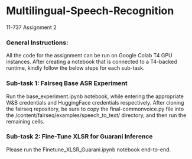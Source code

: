 # Multilingual-Speech-Recognition
11-737 Assignment 2

### General Instructions:
All the code for the assignment can be run on Google Colab T4 GPU instances. After creating a notebook that is connected to a T4-backed runtime, kindly follow the below steps for each sub-task.

### Sub-task 1: Fairseq Base ASR Experiment
Run the base_experiment.ipynb notebook, while entering the appropriate W&B credentials and HuggingFace credentials respectively. After cloning the fairseq repository, be sure to copy the final-commonvoice.py file into the /content/fairseq/examples/speech_to_text/ directory, and then run the remaining cells.

### Sub-task 2: Fine-Tune XLSR for Guarani Inference

Please run the Finetune_XLSR_Guarani.ipynb notebook end-to-end.

